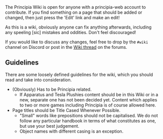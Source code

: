 The Principia Wiki is open for anyone with a principia-web account to contribute. If you find something on a page that should be added or changed, then just press the 'Edit' link and make an edit!

As this is a wiki, obviously anyone can fix anything afterwards, including any speeling [sic] mistakes and oddities. Don't feel discouraged!

If you would like to discuss any changes, feel free to drop by the `#wiki` channel on Discord or post in the [Wiki thread](/forum/thread?id=20) on the forums.

## Guidelines
There are some loosely defined guidelines for the wiki, which you should read and take into consideration.

* (Obviously) Has to be Principia related.
  * If Apparatus and Tesla Plushies content should be in this Wiki or in a new, separate one has not been decided yet. Content which applies to two or more games including Principia is of course allowed here.
* Page titles should be Title Cased Whenever Possible.
  * "Small" words like prepositions should not be capitalised. We do not follow any particular handbook in terms of what constitutes as one, but use your best judgement.
  * Object names with different casing is an exception.